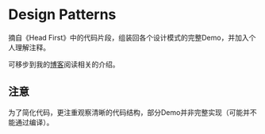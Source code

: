 # Design Patterns
摘自《Head First》中的代码片段，组装回各个设计模式的完整Demo，并加入个人理解注释。

可移步到我的[博客](http://ifungfay.com/%E8%AE%BE%E8%AE%A1%E6%A8%A1%E5%BC%8F/%E8%AE%BE%E8%AE%A1%E6%A8%A1%E5%BC%8F%EF%BC%88%E4%B8%80%EF%BC%89%E7%AD%96%E7%95%A5%E6%A8%A1%E5%BC%8F%20&%20%E6%A8%A1%E6%9D%BF%E6%96%B9%E6%B3%95%E6%A8%A1%E5%BC%8F/)阅读相关的介绍。

## 注意
为了简化代码，更注重观察清晰的代码结构，部分Demo并非完整实现（可能并不能通过编译）。